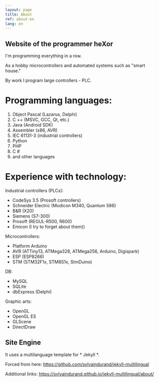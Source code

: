 ```yaml
---
layout: page
title: About
ref: about-en
lang: en
---
```


## Website of the programmer heXor

I'm programming everything in a row.

As a hobby microcontrollers and automated systems such as "smart house."

By work I program large controllers - PLC.

# Programming languages:
1) Object Pascal (Lazarus, Delphi)
1) C ++ (MSVC, GCC, Qt, etc.)
1) Java (Android SDK)
1) Assembler (x86, AVR)
1) IEC 61131-3 (industrial controllers)
1) Python
1) PHP
1) C #
1) and other languages

# Experience with technology:

Industrial controllers (PLCs):
* CodeSys 3.5 (Prosoft controllers)
* Schneider Electric (Modicon M340, Quantum 586)
* B&R (X20)
* Siemens (S7-300)
* Prosoft (REGUL-R500, R600)
* Emicon (I try to forget about them))

Microcontrollers:
* Platform Arduino
* AVR (ATTiny13, ATMega328, ATMega256, Arduino, Digispark)
* ESP (ESP8266)
* STM (STM32F1x, STM8S1x, StmDuino)

DB:
* MySQL
* SQLite
* dbExpress (Delphi)

Graphic arts:
* OpenGL
* OpenGL ES
* GLScene
* DirectDraw


## Site Engine

It uses a multilanguage template for * Jekyll *.

Forced from here: https://github.com/sylvaindurand/jekyll-multilingual

Additional links: https://sylvaindurand.github.io/jekyll-multilingual/about/
